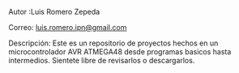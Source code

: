 Autor :Luis Romero Zepeda


Correo: luis.romero.ipn@gmail.com 

Descripción: Este es un repositorio de proyectos hechos en un microcontrolador AVR ATMEGA48 desde programas basicos hasta intermedios.
Sientete libre de revisarlos o descargarlos.
